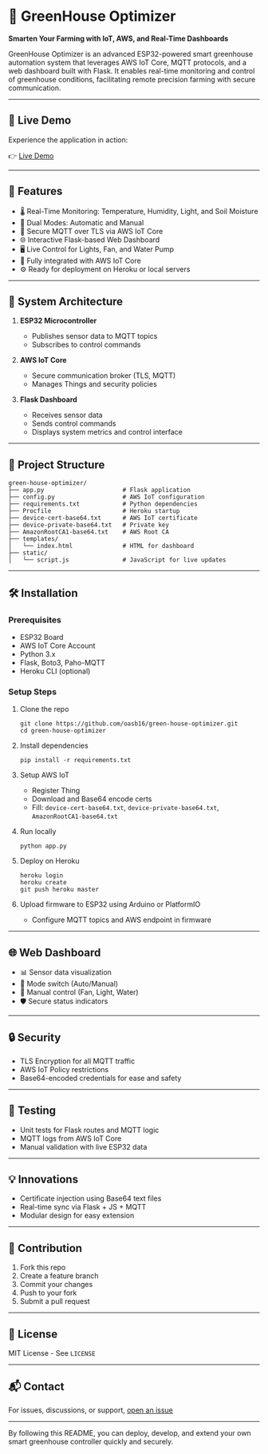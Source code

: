 # 🌿 GreenHouse Optimizer

**Smarten Your Farming with IoT, AWS, and Real-Time Dashboards**

GreenHouse Optimizer is an advanced ESP32-powered smart greenhouse automation system that leverages AWS IoT Core, MQTT protocols, and a web dashboard built with Flask. It enables real-time monitoring and control of greenhouse conditions, facilitating remote precision farming with secure communication.

---

## 🚀 Live Demo

Experience the application in action:

👉 [Live Demo](https://green-house-optimizer-dbdeefd2f385.herokuapp.com/)

---

## 🎯 Features

- 🌡️ Real-Time Monitoring: Temperature, Humidity, Light, and Soil Moisture
- 🔁 Dual Modes: Automatic and Manual
- 🔐 Secure MQTT over TLS via AWS IoT Core
- 🌐 Interactive Flask-based Web Dashboard
- 🖥️ Live Control for Lights, Fan, and Water Pump
- 📡 Fully integrated with AWS IoT Core
- ⚙️ Ready for deployment on Heroku or local servers

---

## 🧩 System Architecture

1. **ESP32 Microcontroller**
   - Publishes sensor data to MQTT topics
   - Subscribes to control commands

2. **AWS IoT Core**
   - Secure communication broker (TLS, MQTT)
   - Manages Things and security policies

3. **Flask Dashboard**
   - Receives sensor data
   - Sends control commands
   - Displays system metrics and control interface

---

## 📁 Project Structure

```
green-house-optimizer/
├── app.py                      # Flask application
├── config.py                   # AWS IoT configuration
├── requirements.txt            # Python dependencies
├── Procfile                    # Heroku startup
├── device-cert-base64.txt      # AWS IoT certificate
├── device-private-base64.txt   # Private key
├── AmazonRootCA1-base64.txt    # AWS Root CA
├── templates/
│   └── index.html              # HTML for dashboard
├── static/
│   └── script.js               # JavaScript for live updates
```

---

## 🛠️ Installation

### Prerequisites

- ESP32 Board
- AWS IoT Core Account
- Python 3.x
- Flask, Boto3, Paho-MQTT
- Heroku CLI (optional)

### Setup Steps

1. Clone the repo

   ```
   git clone https://github.com/oasb16/green-house-optimizer.git
   cd green-house-optimizer
   ```

2. Install dependencies

   ```
   pip install -r requirements.txt
   ```

3. Setup AWS IoT

   - Register Thing
   - Download and Base64 encode certs
   - Fill: `device-cert-base64.txt`, `device-private-base64.txt`, `AmazonRootCA1-base64.txt`

4. Run locally

   ```
   python app.py
   ```

5. Deploy on Heroku

   ```
   heroku login
   heroku create
   git push heroku master
   ```

6. Upload firmware to ESP32 using Arduino or PlatformIO
   - Configure MQTT topics and AWS endpoint in firmware

---

## 🌐 Web Dashboard

- 📊 Sensor data visualization
- 🔘 Mode switch (Auto/Manual)
- 🌱 Manual control (Fan, Light, Water)
- 🛡️ Secure status indicators

---

## 🔒 Security

- TLS Encryption for all MQTT traffic
- AWS IoT Policy restrictions
- Base64-encoded credentials for ease and safety

---

## 🧪 Testing

- Unit tests for Flask routes and MQTT logic
- MQTT logs from AWS IoT Core
- Manual validation with live ESP32 data

---

## 💡 Innovations

- Certificate injection using Base64 text files
- Real-time sync via Flask + JS + MQTT
- Modular design for easy extension

---

## 🤝 Contribution

1. Fork this repo
2. Create a feature branch
3. Commit your changes
4. Push to your fork
5. Submit a pull request

---

## 📄 License

MIT License - See `LICENSE`

---

## 📬 Contact

For issues, discussions, or support, [open an issue](https://github.com/oasb16/green-house-optimizer/issues)

---

By following this README, you can deploy, develop, and extend your own smart greenhouse controller quickly and securely.